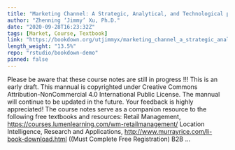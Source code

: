 ```yaml
---
title: "Marketing Channel: A Strategic, Analytical, and Technological perspective"
author: "Zhenning ‘Jimmy’ Xu, Ph.D."
date: "2020-09-28T16:23:32Z"
tags: [Market, Course, Textbook]
link: "https://bookdown.org/utjimmyx/marketing_channel_a_strategic_analytical_and_technological_persp/"
length_weight: "13.5%"
repo: "rstudio/bookdown-demo"
pinned: false
---
```


Please be aware that these course notes are still in progress !!! This is an early draft. This mannual is copyrighted under Creative Commons Attribution-NonCommercial 4.0 International Public License. The mannual will continue to be updated in the future. Your feedback is highly appreciated! The course notes serve as a companion resource to the following free textbooks and resources: Retail Management, https://courses.lumenlearning.com/wm-retailmanagement/ Location Intelligence, Research and Applications, http://www.murrayrice.com/li-book-download.html ((Must Complete Free Registration) B2B ...
